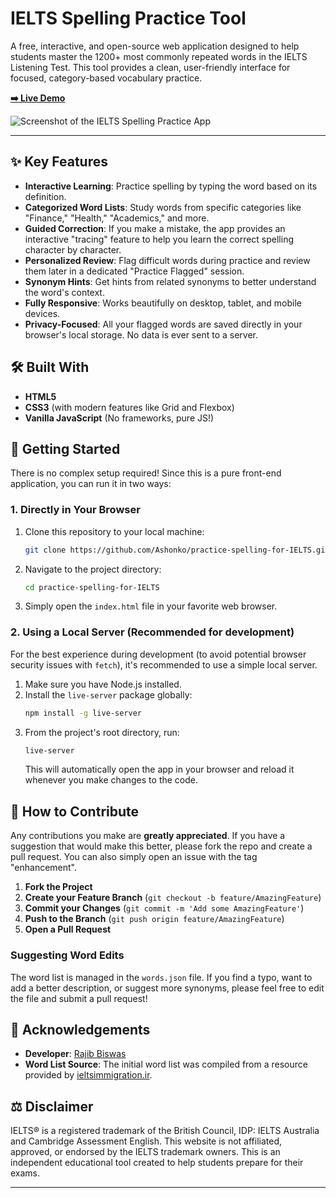 # IELTS Spelling Practice Tool

A free, interactive, and open-source web application designed to help students master the 1200+ most commonly repeated words in the IELTS Listening Test. This tool provides a clean, user-friendly interface for focused, category-based vocabulary practice.

**[➡️ Live Demo](https://ashonko.github.io/practice-spelling-for-IELTS/)**

![Screenshot of the IELTS Spelling Practice App](https://ashonko.github.io/practice-spelling-for-IELTS/img/social-preview.png)

---

## ✨ Key Features

*   **Interactive Learning**: Practice spelling by typing the word based on its definition.
*   **Categorized Word Lists**: Study words from specific categories like "Finance," "Health," "Academics," and more.
*   **Guided Correction**: If you make a mistake, the app provides an interactive "tracing" feature to help you learn the correct spelling character by character.
*   **Personalized Review**: Flag difficult words during practice and review them later in a dedicated "Practice Flagged" session.
*   **Synonym Hints**: Get hints from related synonyms to better understand the word's context.
*   **Fully Responsive**: Works beautifully on desktop, tablet, and mobile devices.
*   **Privacy-Focused**: All your flagged words are saved directly in your browser's local storage. No data is ever sent to a server.

## 🛠️ Built With

*   **HTML5**
*   **CSS3** (with modern features like Grid and Flexbox)
*   **Vanilla JavaScript** (No frameworks, pure JS!)

## 🚀 Getting Started

There is no complex setup required! Since this is a pure front-end application, you can run it in two ways:

### 1. Directly in Your Browser

1.  Clone this repository to your local machine:
    ```bash
    git clone https://github.com/Ashonko/practice-spelling-for-IELTS.git
    ```
2.  Navigate to the project directory:
    ```bash
    cd practice-spelling-for-IELTS
    ```
3.  Simply open the `index.html` file in your favorite web browser.

### 2. Using a Local Server (Recommended for development)

For the best experience during development (to avoid potential browser security issues with `fetch`), it's recommended to use a simple local server.

1.  Make sure you have Node.js installed.
2.  Install the `live-server` package globally:
    ```bash
    npm install -g live-server
    ```
3.  From the project's root directory, run:
    ```bash
    live-server
    ```
    This will automatically open the app in your browser and reload it whenever you make changes to the code.

## 🤝 How to Contribute

Any contributions you make are **greatly appreciated**. If you have a suggestion that would make this better, please fork the repo and create a pull request. You can also simply open an issue with the tag "enhancement".

1.  **Fork the Project**
2.  **Create your Feature Branch** (`git checkout -b feature/AmazingFeature`)
3.  **Commit your Changes** (`git commit -m 'Add some AmazingFeature'`)
4.  **Push to the Branch** (`git push origin feature/AmazingFeature`)
5.  **Open a Pull Request**

### Suggesting Word Edits

The word list is managed in the `words.json` file. If you find a typo, want to add a better description, or suggest more synonyms, please feel free to edit the file and submit a pull request!

## 🙏 Acknowledgements

*   **Developer**: [Rajib Biswas](https://drrajibbiswas.com/)
*   **Word List Source**: The initial word list was compiled from a resource provided by [ieltsimmigration.ir](https://ieltsimmigration.ir/wp-content/uploads/2020/03/1200_most_commonly_repeated_words_in.pdf).

## ⚖️ Disclaimer

IELTS® is a registered trademark of the British Council, IDP: IELTS Australia and Cambridge Assessment English. This website is not affiliated, approved, or endorsed by the IELTS trademark owners. This is an independent educational tool created to help students prepare for their exams.

---